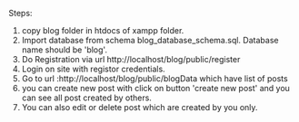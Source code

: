 Steps:

1) copy blog folder in htdocs of xampp folder.
2) Import database from schema blog_database_schema.sql. Database name should be 'blog'.
3) Do Registration via url http://localhost/blog/public/register
4) Login on site with registor credentials. 
5) Go to url :http://localhost/blog/public/blogData which have list of posts
6) you can create new post with click on button 'create new post' and you can see all post created by others.
7) You can also edit or delete post which are created by you only.



